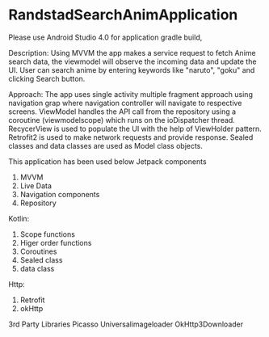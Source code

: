 # RandstadSearchAnimApplication
Please use Android Studio 4.0 for application gradle build,

Description: 
Using MVVM the app makes a service request to fetch Anime search data, the viewmodel will observe the incoming data and update the UI.
User can search anime by entering keywords like "naruto", "goku" and clicking Search button.

Approach:
The app uses single activity multiple fragment approach using navigation grap where navigation controller will navigate to respective screens.
ViewModel handles the API call from the repository using a coroutine (viewmodelscope) which runs on the ioDispatcher thread.
RecycerView is used to populate the UI with the help of ViewHolder pattern.
Retrofit2 is used to make network requests and provide response.
Sealed classes and data classes are used as Model class objects.

This application has been used below Jetpack components
1. MVVM
2. Live Data
3. Navigation components
4. Repository

Kotlin:
1. Scope functions
2. Higer order functions
3. Coroutines
4. Sealed class
5. data class

Http:
1. Retrofit
2. okHttp

3rd Party Libraries 
Picasso
Universalimageloader
OkHttp3Downloader
